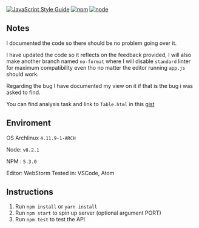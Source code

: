 [![JavaScript Style Guide](https://img.shields.io/badge/code_style-standard-brightgreen.svg)](https://standardjs.com)
[![npm](https://img.shields.io/npm/v/npm.svg)]()
[![node](https://badge.fury.io/js/node.svg)]()

## Notes
I documented the code so there should be no problem going over it.

I have updated the code so it reflects on the feedback provided, I will also make another branch named `no-format` where I will disable `standard` linter for maximum compatibility even tho no matter the editor running `app.js` should work.

Regarding the bug I have documented my view on it if that is the bug i was asked to find.

You can find analysis task and link to `Table.html` in this [gist](https://gist.github.com/ukaric/fb40837d98cdd4aed21f75f61b401f08)

## Enviroment

OS Archlinux `4.11.9-1-ARCH`

Node: `v8.2.1`

NPM : `5.3.0`

Editor: WebStorm
Tested in: VSCode, Atom

## Instructions

1. Run `npm install` or `yarn install`
2. Run `npm start` to spin up server (optional argument PORT)
3. Run `npm test` to test the API
